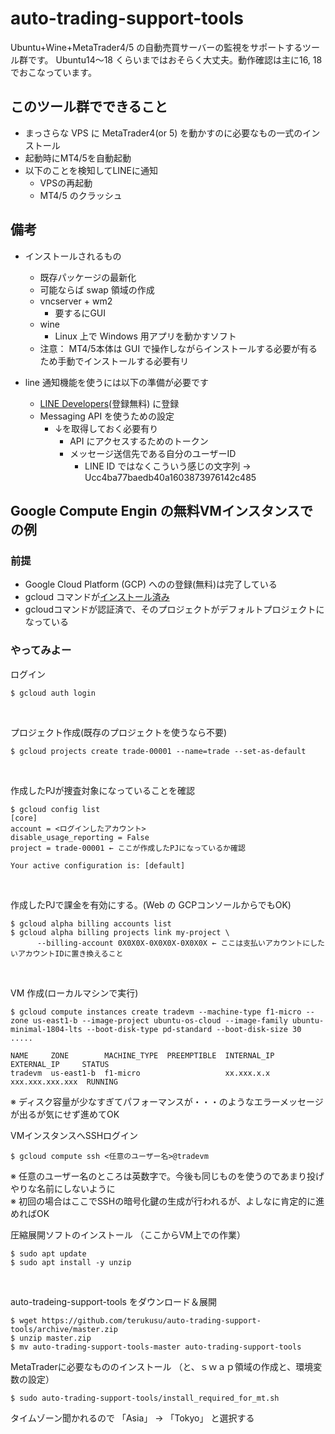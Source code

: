 # auto-trading-support-tools
Ubuntu+Wine+MetaTrader4/5 の自動売買サーバーの監視をサポートするツール群です。
Ubuntu14〜18 くらいまではおそらく大丈夫。動作確認は主に16, 18でおこなっています。

## このツール群でできること
* まっさらな VPS に MetaTrader4(or 5) を動かすのに必要なもの一式のインストール
* 起動時にMT4/5を自動起動
* 以下のことを検知してLINEに通知
    * VPSの再起動
    * MT4/5 のクラッシュ

## 備考
* インストールされるもの
    * 既存パッケージの最新化
    * 可能ならば swap 領域の作成
    * vncserver + wm2
        * 要するにGUI
    * wine
        * Linux 上で Windows 用アプリを動かすソフト
    * 注意： MT4/5本体は GUI で操作しながらインストールする必要が有るため手動でインストールする必要有リ

* line 通知機能を使うには以下の準備が必要です
    * [LINE Developers](https://developers.line.biz/ja/services/messaging-api/)(登録無料) に登録
    * Messaging API を使うための設定
        * ↓を取得しておく必要有り
            * API にアクセスするためのトークン
            * メッセージ送信先である自分のユーザーID
                * LINE ID ではなくこういう感じの文字列 → Ucc4ba77baedb40a1603873976142c485

## Google Compute Engin の無料VMインスタンスでの例
### 前提
* Google Cloud Platform (GCP) へのの登録(無料)は完了している
* gcloud コマンドが[インストール済み](https://cloud.google.com/sdk/downloads?hl=JA)
* gcloudコマンドが認証済で、そのプロジェクトがデフォルトプロジェクトになっている

### やってみよー
ログイン
```
$ gcloud auth login
```
<br />

プロジェクト作成(既存のプロジェクトを使うなら不要)
```
$ gcloud projects create trade-00001 --name=trade --set-as-default
```
<br />

作成したPJが捜査対象になっていることを確認
```
$ gcloud config list
[core]
account = <ログインしたアカウント>
disable_usage_reporting = False
project = trade-00001 ← ここが作成したPJになっているか確認

Your active configuration is: [default]
```
<br />

作成したPJで課金を有効にする。(Web の GCPコンソールからでもOK)
```
$ gcloud alpha billing accounts list
$ gcloud alpha billing projects link my-project \
      --billing-account 0X0X0X-0X0X0X-0X0X0X ← ここは支払いアカウントにしたいアカウントIDに置き換えること
```
<br />

VM 作成(ローカルマシンで実行)
```
$ gcloud compute instances create tradevm --machine-type f1-micro --zone us-east1-b --image-project ubuntu-os-cloud --image-family ubuntu-minimal-1804-lts --boot-disk-type pd-standard --boot-disk-size 30
.....

NAME     ZONE        MACHINE_TYPE  PREEMPTIBLE  INTERNAL_IP  EXTERNAL_IP     STATUS
tradevm  us-east1-b  f1-micro                   xx.xxx.x.x   xxx.xxx.xxx.xxx  RUNNING
```
※ ディスク容量が少なすぎてパフォーマンスが・・・のようなエラーメッセージが出るが気にせず進めてOK
<br />

VMインスタンスへSSHログイン
```
$ gcloud compute ssh <任意のユーザー名>@tradevm
```
※ 任意のユーザー名のところは英数字で。今後も同じものを使うのであまり投げやりな名前にしないように  
※ 初回の場合はここでSSHの暗号化鍵の生成が行われるが、よしなに肯定的に進めればOK
<br />


圧縮展開ソフトのインストール （ここからVM上での作業）
```
$ sudo apt update
$ sudo apt install -y unzip
```
<br />

auto-tradeing-support-tools をダウンロード＆展開
```
$ wget https://github.com/terukusu/auto-trading-support-tools/archive/master.zip
$ unzip master.zip
$ mv auto-trading-support-tools-master auto-trading-support-tools
```

MetaTraderに必要なもののインストール （と、ｓｗａｐ領域の作成と、環境変数の設定）
```
$ sudo auto-trading-support-tools/install_required_for_mt.sh
```
タイムゾーン聞かれるので 「Asia」 → 「Tokyo」 と選択する


